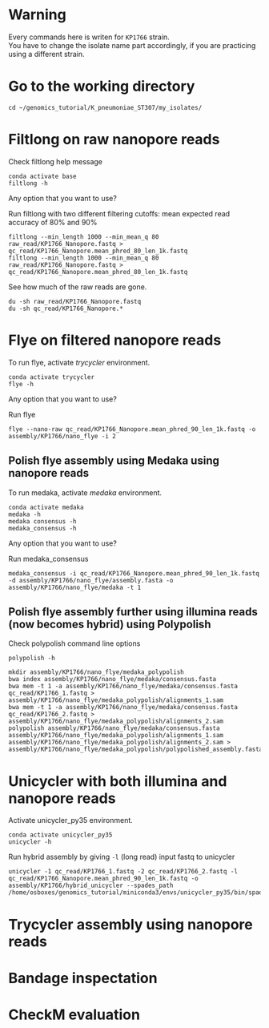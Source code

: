 # Warning

Every commands here is writen for `KP1766` strain.\
You have to change the isolate name part accordingly, if you are practicing using a different strain.

# Go to the working directory

```
cd ~/genomics_tutorial/K_pneumoniae_ST307/my_isolates/
```

# Filtlong on raw nanopore reads

Check filtlong help message
```
conda activate base
filtlong -h
```
Any option that you want to use?

Run filtlong with two different filtering cutoffs: mean expected read accuracy of 80% and 90%
```
filtlong --min_length 1000 --min_mean_q 80 raw_read/KP1766_Nanopore.fastq > qc_read/KP1766_Nanopore.mean_phred_80_len_1k.fastq
filtlong --min_length 1000 --min_mean_q 80 raw_read/KP1766_Nanopore.fastq > qc_read/KP1766_Nanopore.mean_phred_80_len_1k.fastq
```

See how much of the raw reads are gone.
```
du -sh raw_read/KP1766_Nanopore.fastq
du -sh qc_read/KP1766_Nanopore.*
```

# Flye on filtered nanopore reads

To run flye, activate _trycycler_ environment.

```
conda activate trycycler
flye -h
```
Any option that you want to use?

Run flye
```
flye --nano-raw qc_read/KP1766_Nanopore.mean_phred_90_len_1k.fastq -o assembly/KP1766/nano_flye -i 2
```

## Polish flye assembly using Medaka using nanopore reads

To run medaka, activate _medaka_ environment.
```
conda activate medaka
medaka -h
medaka consensus -h
medaka_consensus -h
```
Any option that you want to use?

Run medaka_consensus
```
medaka_consensus -i qc_read/KP1766_Nanopore.mean_phred_90_len_1k.fastq -d assembly/KP1766/nano_flye/assembly.fasta -o assembly/KP1766/nano_flye/medaka -t 1
```

## Polish flye assembly further using illumina reads (now becomes hybrid) using Polypolish

Check polypolish command line options
```
polypolish -h
```

```
mkdir assembly/KP1766/nano_flye/medaka_polypolish
bwa index assembly/KP1766/nano_flye/medaka/consensus.fasta
bwa mem -t 1 -a assembly/KP1766/nano_flye/medaka/consensus.fasta qc_read/KP1766_1.fastq > assembly/KP1766/nano_flye/medaka_polypolish/alignments_1.sam
bwa mem -t 1 -a assembly/KP1766/nano_flye/medaka/consensus.fasta qc_read/KP1766_2.fastq > assembly/KP1766/nano_flye/medaka_polypolish/alignments_2.sam
polypolish assembly/KP1766/nano_flye/medaka/consensus.fasta assembly/KP1766/nano_flye/medaka_polypolish/alignments_1.sam assembly/KP1766/nano_flye/medaka_polypolish/alignments_2.sam > assembly/KP1766/nano_flye/medaka_polypolish/polypolished_assembly.fasta
```

# Unicycler with both illumina and nanopore reads

Activate unicycler_py35 environment.
```
conda activate unicycler_py35
unicycler -h
```

Run hybrid assembly by giving `-l` (long read) input fastq to unicycler
```
unicycler -1 qc_read/KP1766_1.fastq -2 qc_read/KP1766_2.fastq -l qc_read/KP1766_Nanopore.mean_phred_90_len_1k.fastq -o assembly/KP1766/hybrid_unicycler --spades_path /home/osboxes/genomics_tutorial/miniconda3/envs/unicycler_py35/bin/spades.py
```

# Trycycler assembly using nanopore reads


# Bandage inspectation


# CheckM evaluation

